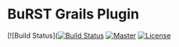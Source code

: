 # BuRST Grails Plugin

[![Build Status]([![Build Status](https://travis-ci.org/olliefreeman/BuRST.svg?branch=develop)](https://travis-ci.org/olliefreeman/BuRST)
[![Master](http://img.shields.io/badge/master-1.0-green.svg)](https://github.com/olliefreeman/BuRST/tree/master/grails-burst-plugin)
[![License](http://img.shields.io/badge/license-Apache_License_v2-lightgrey.svg)](#copyright-and-license)

